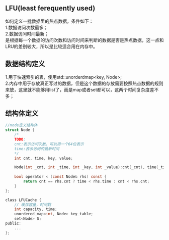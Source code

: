 ## LFU(least ferequently used)  
如何定义一批数据里的热点数据，条件如下：  
1.数据访问次数最多；  
2.数据访问时间最新；  
是根据每一个数据的访问次数和访问时间来判断的数据是否是热点数据，这一点和LRU的差别较大，所以是比较适合用在内存中。  
    
## 数据结构定义  
1.用于快速索引的表，使用std::unorderdmap<key, Node>;  
2.内存中用于存放真正写过的数据，但是这个数据的存放需要按照热点数据的规则来放，这里就不能够用list了，而是map或者set都可以，这两个时间复杂度差不多；  
  
## 结构体定义    
```c
//node定义结构体
struct Node {
    /*
    TODO:
    cnt:表示访问次数，可以用一个64位表示
    time:表示访问的最新时间
    */
    int cnt, time, key, value;

    Node(int _cnt, int _time, int _key, int _value):cnt(_cnt), time(_time), key(_key), value(_value){}
    
    bool operator < (const Node& rhs) const {
        return cnt == rhs.cnt ? time < rhs.time : cnt < rhs.cnt;
    }
};
```    
    
```c  
class LFUCache {
    // 缓存容量，时间戳
    int capacity, time;
    unordered_map<int, Node> key_table;
    set<Node> S;
public:
    ...
};
```    
    



